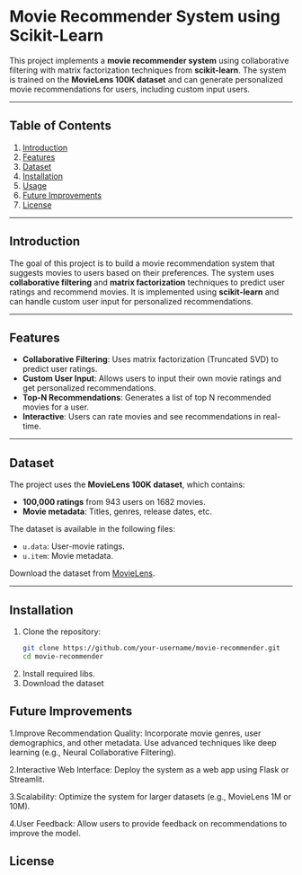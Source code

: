 # Movie Recommender System using Scikit-Learn

This project implements a **movie recommender system** using collaborative filtering with matrix factorization techniques from **scikit-learn**. The system is trained on the **MovieLens 100K dataset** and can generate personalized movie recommendations for users, including custom input users.

---

## Table of Contents
1. [Introduction](#introduction)
2. [Features](#features)
3. [Dataset](#dataset)
4. [Installation](#installation)
5. [Usage](#usage)
6. [Future Improvements](#future-improvements)
7. [License](#license)

---

## Introduction

The goal of this project is to build a movie recommendation system that suggests movies to users based on their preferences. The system uses **collaborative filtering** and **matrix factorization** techniques to predict user ratings and recommend movies. It is implemented using **scikit-learn** and can handle custom user input for personalized recommendations.

---

## Features

- **Collaborative Filtering**: Uses matrix factorization (Truncated SVD) to predict user ratings.
- **Custom User Input**: Allows users to input their own movie ratings and get personalized recommendations.
- **Top-N Recommendations**: Generates a list of top N recommended movies for a user.
- **Interactive**: Users can rate movies and see recommendations in real-time.

---

## Dataset

The project uses the **MovieLens 100K dataset**, which contains:
- **100,000 ratings** from 943 users on 1682 movies.
- **Movie metadata**: Titles, genres, release dates, etc.

The dataset is available in the following files:
- `u.data`: User-movie ratings.
- `u.item`: Movie metadata.

Download the dataset from [MovieLens](https://grouplens.org/datasets/movielens/100k/).

---

## Installation

1. Clone the repository:
   ```bash
   git clone https://github.com/your-username/movie-recommender.git
   cd movie-recommender

2. Install required libs.
3. Download the dataset

## Future Improvements
1.Improve Recommendation Quality:
  Incorporate movie genres, user demographics, and other metadata.
  Use advanced techniques like deep learning (e.g., Neural Collaborative Filtering).

2.Interactive Web Interface:
  Deploy the system as a web app using Flask or Streamlit.

3.Scalability:
   Optimize the system for larger datasets (e.g., MovieLens 1M or 10M).

4.User Feedback:
   Allow users to provide feedback on recommendations to improve the model.
## License
